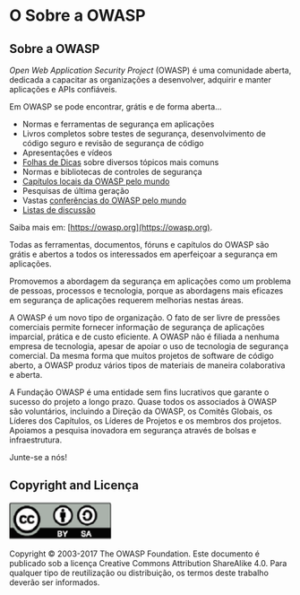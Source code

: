 # O Sobre a OWASP

## Sobre a OWASP

*Open Web Application Security Project* (OWASP) é uma comunidade aberta, dedicada a capacitar as organizações a desenvolver, adquirir e manter aplicações e APIs confiáveis. 

Em OWASP se pode encontrar, grátis e de forma aberta...

* Normas e ferramentas de segurança em aplicações
* Livros completos sobre testes de segurança, desenvolvimento de código seguro e revisão de segurança de código
* Apresentações e vídeos
* [Folhas de Dicas](https://cheatsheetseries.owasp.org/) sobre diversos tópicos mais comuns
* Normas e bibliotecas de controles de segurança
* [Capítulos locais da OWASP pelo mundo](https://owasp.org/chapters/)
* Pesquisas de última geração
* Vastas [conferências do OWASP pelo mundo](https://owasp.org/events/)
* [Listas de discussão](https://lists.owasp.org/mailman/listinfo)

Saiba mais em: [https://owasp.org](https://owasp.org).

Todas as ferramentas, documentos, fóruns e capítulos do OWASP são grátis e abertos a todos os interessados em aperfeiçoar a segurança em aplicações.

Promovemos a abordagem da segurança em aplicações como um problema de pessoas, processos e tecnologia, porque as abordagens mais eficazes em segurança de aplicações requerem melhorias nestas áreas.

A OWASP é um novo tipo de organização. O fato de ser livre de pressões comerciais permite fornecer informação de segurança de aplicações imparcial, prática e de custo eficiente.
A OWASP não é filiada a nenhuma empresa de tecnologia, apesar de apoiar o uso de tecnologia de segurança comercial. Da mesma forma que muitos projetos de software de código aberto, a OWASP produz vários tipos de materiais de maneira colaborativa e aberta.

A Fundação OWASP é uma entidade sem fins lucrativos que garante o sucesso do projeto a longo prazo. Quase todos os associados à OWASP são voluntários, incluindo a Direção da OWASP, os Comitês Globais, os Líderes dos Capítulos, os Líderes de Projetos e os membros dos projetos. Apoiamos a pesquisa inovadora em segurança através de bolsas e infraestrutura.

Junte-se a nós!

## Copyright and Licença

![license](images/license.png)

Copyright © 2003-2017 The OWASP Foundation. Este documento é publicado sob a licença Creative Commons Attribution ShareAlike 4.0. Para qualquer tipo de reutilização ou distribuição, os termos deste trabalho deverão ser informados.

